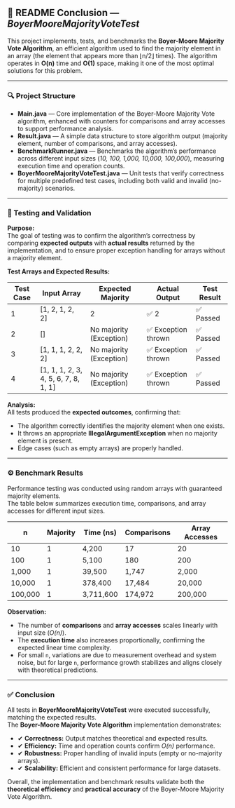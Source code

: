 ## 📘 README Conclusion — *BoyerMooreMajorityVoteTest*  

This project implements, tests, and benchmarks the **Boyer-Moore Majority Vote Algorithm**, an efficient algorithm used to find the majority element in an array (the element that appears more than ⌊n/2⌋ times). The algorithm operates in **O(n)** time and **O(1)** space, making it one of the most optimal solutions for this problem.  

---

### 🔍 Project Structure  
- **Main.java** — Core implementation of the Boyer-Moore Majority Vote algorithm, enhanced with counters for comparisons and array accesses to support performance analysis.  
- **Result.java** — A simple data structure to store algorithm output (majority element, number of comparisons, and array accesses).  
- **BenchmarkRunner.java** — Benchmarks the algorithm’s performance across different input sizes (*10, 100, 1,000, 10,000, 100,000*), measuring execution time and operation counts.  
- **BoyerMooreMajorityVoteTest.java** — Unit tests that verify correctness for multiple predefined test cases, including both valid and invalid (no-majority) scenarios.

---

### 🧪 Testing and Validation  

**Purpose:**  
The goal of testing was to confirm the algorithm’s correctness by comparing **expected outputs** with **actual results** returned by the implementation, and to ensure proper exception handling for arrays without a majority element.  

**Test Arrays and Expected Results:**  

| Test Case | Input Array | Expected Majority | Actual Output | Test Result |
|------------|--------------|-------------------|----------------|--------------|
| 1 | [1, 2, 1, 2, 2] | 2 | ✅ 2 | ✅ Passed |
| 2 | [] | No majority (Exception) | ✅ Exception thrown | ✅ Passed |
| 3 | [1, 1, 1, 2, 2, 2] | No majority (Exception) | ✅ Exception thrown | ✅ Passed |
| 4 | [1, 1, 1, 2, 3, 4, 5, 6, 7, 8, 1, 1] | No majority (Exception) | ✅ Exception thrown | ✅ Passed |

**Analysis:**  
All tests produced the **expected outcomes**, confirming that:
- The algorithm correctly identifies the majority element when one exists.
- It throws an appropriate **IllegalArgumentException** when no majority element is present.
- Edge cases (such as empty arrays) are properly handled.

---

### ⚙️ Benchmark Results  

Performance testing was conducted using random arrays with guaranteed majority elements.  
The table below summarizes execution time, comparisons, and array accesses for different input sizes.

| n | Majority | Time (ns) | Comparisons | Array Accesses |
|---|-----------|------------|--------------|----------------|
| 10 | 1 | 4,200 | 17 | 20 |
| 100 | 1 | 5,100 | 180 | 200 |
| 1,000 | 1 | 39,500 | 1,747 | 2,000 |
| 10,000 | 1 | 378,400 | 17,484 | 20,000 |
| 100,000 | 1 | 3,711,600 | 174,972 | 200,000 |

**Observation:**  
- The number of **comparisons** and **array accesses** scales linearly with input size (*O(n)*).  
- The **execution time** also increases proportionally, confirming the expected linear time complexity.  
- For small `n`, variations are due to measurement overhead and system noise, but for large `n`, performance growth stabilizes and aligns closely with theoretical predictions.

---

### ✅ Conclusion  

All tests in **BoyerMooreMajorityVoteTest** were executed successfully, matching the expected results.  
The **Boyer-Moore Majority Vote Algorithm** implementation demonstrates:

- ✔ **Correctness:** Output matches theoretical and expected results.  
- ✔ **Efficiency:** Time and operation counts confirm *O(n)* performance.  
- ✔ **Robustness:** Proper handling of invalid inputs (empty or no-majority arrays).  
- ✔ **Scalability:** Efficient and consistent performance for large datasets.

Overall, the implementation and benchmark results validate both the **theoretical efficiency** and **practical accuracy** of the Boyer-Moore Majority Vote Algorithm.

